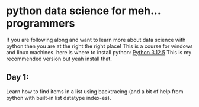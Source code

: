 # python data science for meh... programmers
If you are following along and want to learn more about data science with python then you are at the right the right place!
This is a course for windows and linux machines.
here is where to install python:
[Python 3.12.5](https://www.python.org/downloads/release/python-3125/)
This is my recommended version but yeah install that.
## Day 1:
Learn how to find items in a list using backtracing (and a bit of help from python with built-in list datatype index-es).
